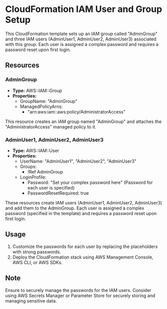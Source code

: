 # CloudFormation IAM User and Group Setup

This CloudFormation template sets up an IAM group called "AdminGroup" and three IAM users (AdminUser1, AdminUser2, AdminUser3) associated with this group. Each user is assigned a complex password and requires a password reset upon first login.

## Resources

### AdminGroup

- **Type:** AWS::IAM::Group
- **Properties:**
  - GroupName: "AdminGroup"
  - ManagedPolicyArns:
    - "arn:aws:iam::aws:policy/AdministratorAccess"

This resource creates an IAM group named "AdminGroup" and attaches the "AdministratorAccess" managed policy to it.

### AdminUser1, AdminUser2, AdminUser3

- **Type:** AWS::IAM::User
- **Properties:**
  - UserName: "AdminUser1", "AdminUser2", "AdminUser3"
  - Groups:
    - !Ref AdminGroup
  - LoginProfile:
    - Password: "Set your complex password here" (Password for each user is specified)
    - PasswordResetRequired: true

These resources create IAM users (AdminUser1, AdminUser2, AdminUser3) and add them to the AdminGroup. Each user is assigned a complex password (specified in the template) and requires a password reset upon first login.

## Usage

1. Customize the passwords for each user by replacing the placeholders with strong passwords.
2. Deploy the CloudFormation stack using AWS Management Console, AWS CLI, or AWS SDKs.

## Note

Ensure to securely manage the passwords for the IAM users. Consider using AWS Secrets Manager or Parameter Store for securely storing and managing sensitive data.
